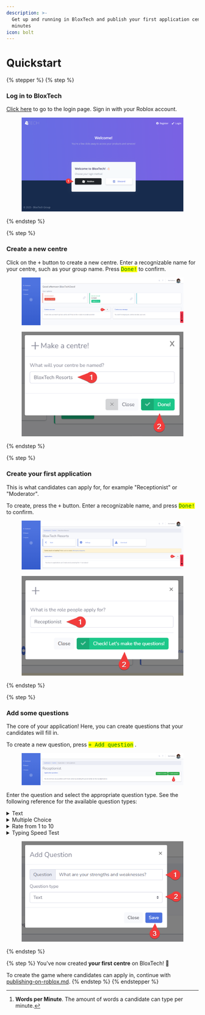 ```yaml
---
description: >-
  Get up and running in BloxTech and publish your first application centre in
  minutes
icon: bolt
---
```


# Quickstart

{% stepper %}
{% step %}
### Log in to BloxTech

[Click here](https://bloxtech.tech/admin/index.php) to go to the login page. Sign in with your Roblox account.

<figure><img src="../.gitbook/assets/image (1) (1).png" alt=""><figcaption></figcaption></figure>
{% endstep %}

{% step %}
### Create a new centre

Click on the <kbd>+</kbd> button to create a new centre. Enter a recognizable name for your centre, such as your group name. Press <kbd><mark style="color:green;">Done!<mark style="color:green;"></kbd> to confirm.

<figure><img src="../.gitbook/assets/image (2) (1).png" alt=""><figcaption></figcaption></figure>

<figure><img src="../.gitbook/assets/image (3) (1).png" alt=""><figcaption></figcaption></figure>
{% endstep %}

{% step %}
### Create your first application

This is what candidates can apply for, for example "Receptionist" or "Moderator".

To create, press the <kbd>+</kbd> button. Enter a recognizable name, and press <kbd><mark style="color:green;">Done!<mark style="color:green;"></kbd> to confirm.

<figure><img src="../.gitbook/assets/image (4) (1).png" alt=""><figcaption></figcaption></figure>

<figure><img src="../.gitbook/assets/image (5) (1).png" alt=""><figcaption></figcaption></figure>
{% endstep %}

{% step %}
### Add some questions

The core of your application! Here, you can create questions that your candidates will fill in.

To create a new question, press <kbd><mark style="color:green;">+ Add question<mark style="color:green;"></kbd> .&#x20;

<figure><img src="../.gitbook/assets/image (6) (1).png" alt=""><figcaption></figcaption></figure>

Enter the question and select the appropriate question type. See the following reference for the available question types:

<details>

<summary>Text</summary>

Questions of this type are open-ended. The candidate can write their answer freely in a textbox.

![](<../.gitbook/assets/image (9) (1).png>)

</details>

<details>

<summary>Multiple Choice</summary>

Questions of this type can be answered with up to three options that you specify.

![](<../.gitbook/assets/image (10) (1).png>)

</details>

<details>

<summary>Rate from 1 to 10</summary>

Questions of this type can be answered with a number from 1 to 10.

![](<../.gitbook/assets/image (11) (1).png>)

</details>

<details>

<summary>Typing Speed Test</summary>

Questions of this type will contain a series of random words to measure the WPM[^1] of the candidate. These tests can only be taken on a computer.

![](<../.gitbook/assets/image (14) (1).png>)

</details>

<figure><img src="../.gitbook/assets/image (7) (1).png" alt=""><figcaption></figcaption></figure>


{% endstep %}

{% step %}
You've now created **your first centre** on BloxTech! :tada:

To create the game where candidates can apply in, continue with [publishing-on-roblox.md](publishing-on-roblox.md "mention").
{% endstep %}
{% endstepper %}

[^1]: **Words per Minute**. The amount of words a candidate can type per minute.
